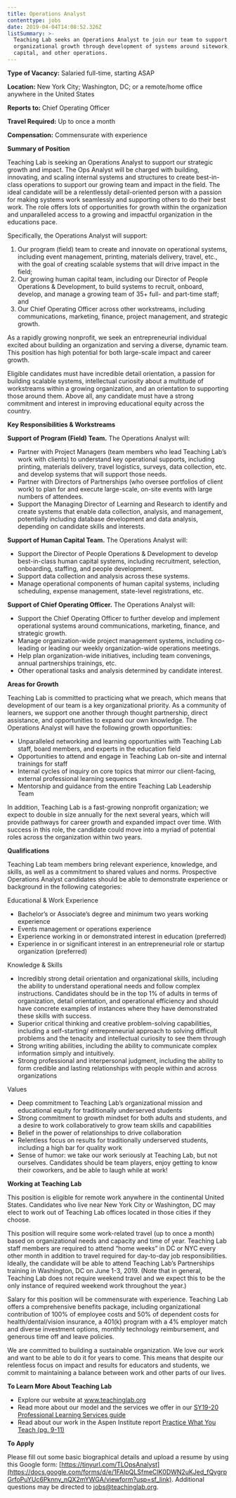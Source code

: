 ```yaml
---
title: Operations Analyst
contenttype: jobs
date: 2019-04-04T14:08:52.326Z
listSummary: >-
  Teaching Lab seeks an Operations Analyst to join our team to support
  organizational growth through development of systems around sitework, human
  capital, and other operations.
---
```

**Type of Vacancy:** Salaried full-time, starting ASAP  

**Location:** New York City; Washington, DC; or a remote/home office anywhere in the United States 

**Reports to:** Chief Operating Officer

**Travel Required:** Up to once a month 

**Compensation:** Commensurate with experience 

**Summary of Position**

Teaching Lab is seeking an Operations Analyst to support our strategic growth and impact. The Ops Analyst will be charged with building, innovating, and scaling internal systems and structures to create best-in-class operations to support our growing team and impact in the field. The ideal candidate will be a relentlessly detail-oriented person with a passion for making systems work seamlessly and supporting others to do their best work. The role offers lots of opportunities for growth within the organization and unparalleled access to a growing and impactful organization in the educations pace. 

Specifically, the Operations Analyst will support:

1. Our program (field) team to create and innovate on operational systems, including event management, printing, materials delivery, travel, etc., with the goal of creating scalable systems that will drive impact in the field;
2. Our growing human capital team, including our Director of People Operations & Development, to build systems to recruit, onboard, develop, and manage a growing team of 35+ full- and part-time staff; and
3. Our Chief Operating Officer across other workstreams, including communications, marketing, finance, project management, and strategic growth.

As a rapidly growing nonprofit, we seek an entrepreneurial individual excited about building an organization and serving a diverse, dynamic team. This position has high potential for both large-scale impact and career growth.

Eligible candidates must have incredible detail orientation, a passion for building scalable systems, intellectual curiosity about a multitude of workstreams within a growing organization, and an orientation to supporting those around them. Above all, any candidate must have a strong commitment and interest in improving educational equity across the country. 

**Key Responsibilities & Workstreams**

**Support of Program (Field) Team.** The Operations Analyst will:

* Partner with Project Managers (team members who lead Teaching Lab’s work with clients) to understand key operational supports, including printing, materials delivery, travel logistics, surveys, data collection, etc. and develop systems that will support those needs.
* Partner with Directors of Partnerships (who oversee portfolios of client work) to plan for and execute large-scale, on-site events with large numbers of attendees. 
* Support the Managing Director of Learning and Research to identify and create systems that enable data collection, analysis, and management, potentially including database development and data analysis, depending on candidate skills and interests. 

**Support of Human Capital Team.** The Operations Analyst will:

* Support the Director of People Operations & Development to develop best-in-class human capital systems, including recruitment, selection, onboarding, staffing, and people development. 
* Support data collection and analysis across these systems.
* Manage operational components of human capital systems, including scheduling, expense management, state-level registrations, etc.

**Support of Chief Operating Officer.** The Operations Analyst will:

* Support the Chief Operating Officer to further develop and implement operational systems around communications, marketing, finance, and strategic growth.
* Manage organization-wide project management systems, including co-leading or leading our weekly organization-wide operations meetings. 
* Help plan organization-wide initiatives, including team convenings, annual partnerships trainings, etc. 
* Other operational tasks and analysis determined by candidate interest. 

**Areas for Growth** 

Teaching Lab is committed to practicing what we preach, which means that development of our team is a key organizational priority. As a community of learners, we support one another through thought partnership, direct assistance, and opportunities to expand our own knowledge. The Operations Analyst will have the following growth opportunities: 

* Unparalleled networking and learning opportunities with Teaching Lab staff, board members, and experts in the education field
* Opportunities to attend and engage in Teaching Lab on-site and internal trainings for staff
* Internal cycles of inquiry on core topics that mirror our client-facing, external professional learning sequences
* Mentorship and guidance from the entire Teaching Lab Leadership Team

In addition, Teaching Lab is a fast-growing nonprofit organization; we expect to double in size annually for the next several years, which will provide pathways for career growth and expanded impact over time. With success in this role, the candidate could move into a myriad of potential roles across the organization within two years.

**Qualifications**

Teaching Lab team members bring relevant experience, knowledge, and skills, as well as a commitment to shared values and norms. Prospective Operations Analyst candidates should be able to demonstrate experience or background in the following categories:

Educational & Work Experience

* Bachelor’s or Associate’s degree and minimum two years working experience 
* Events management or operations experience
* Experience working in or demonstrated interest in education (preferred) 
* Experience in or significant interest in an entrepreneurial role or startup organization (preferred) 

Knowledge & Skills

* Incredibly strong detail orientation and organizational skills, including the ability to understand operational needs and follow complex instructions. Candidates should be in the top 1% of adults in terms of organization, detail orientation, and operational efficiency and should have concrete examples of instances where they have demonstrated these skills with success. 
* Superior critical thinking and creative problem-solving capabilities, including a self-starting/ entrepreneurial approach to solving difficult problems and the tenacity and intellectual curiosity to see them through
* Strong writing abilities, including the ability to communicate complex information simply and intuitively. 
* Strong professional and interpersonal judgment, including the ability to form credible and lasting relationships with people within and across organizations 

Values

* Deep commitment to Teaching Lab’s organizational mission and educational equity for traditionally underserved students 
* Strong commitment to growth mindset for both adults and students, and a desire to work collaboratively to grow team skills and capabilities 
* Belief in the power of relationships to drive collaboration
* Relentless focus on results for traditionally underserved students, including a high bar for quality work
* Sense of humor: we take our work seriously at Teaching Lab, but not ourselves. Candidates should be team players, enjoy getting to know their coworkers, and be able to laugh while at work!

**Working at Teaching Lab** 

This position is eligible for remote work anywhere in the continental United States. Candidates who live near New York City or Washington, DC may elect to work out of Teaching Lab offices located in those cities if they choose. 

This position will require some work-related travel (up to once a month) based on organizational needs and capacity and time of year. Teaching Lab staff members are required to attend “home weeks” in DC or NYC every other month in addition to travel required for day-to-day job responsibilities. Ideally, the candidate will be able to attend Teaching Lab’s Partnerships training in Washington, DC on June 1-3, 2019. (Note that in general, Teaching Lab does not require weekend travel and we expect this to be the only instance of required weekend work throughout the year.)

Salary for this position will be commensurate with experience. Teaching Lab offers a comprehensive benefits package, including organizational contribution of 100% of employee costs and 50% of dependent costs for health/dental/vision insurance, a 401(k) program with a 4% employer match and diverse investment options, monthly technology reimbursement, and generous time off and leave policies.

We are committed to building a sustainable organization. We love our work and want to be able to do it for years to come. This means that despite our relentless focus on impact and results for educators and students, we commit to maintaining a balance between work and other parts of our lives.

**To Learn More About Teaching Lab** 

* Explore our website at [www.teachinglab.org
  ](https://www.teachinglab.org/)
* Read more about our model and the services we offer in our [SY19-20 Professional Learning Services guide
  ](https://www.dropbox.com/s/tbolveueiy4kbbg/SY19-20%20Teaching%20Lab%20Professional%20Learning%20Services.pdf?dl=0)
* Read about our work in the Aspen Institute report [Practice What You Teach (pg. 9-11)
  ](chrome-extension://oemmndcbldboiebfnladdacbdfmadadm/https://assets.aspeninstitute.org/content/uploads/2017/04/Practice-What-You-Teach.pdf)

**To Apply**

Please fill out some basic biographical details and upload a resume by using this Google form: [https://tinyurl.com/TLOpsAnalyst](https://docs.google.com/forms/d/e/1FAIpQLSfmeClK0DWN2uKJed_fQygrpGrfoPuYUc6Pknny_nQX2mYWGA/viewform?usp=sf_link). Additional questions may be directed to jobs@teachinglab.org.
